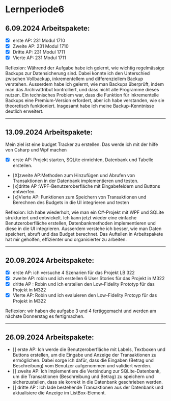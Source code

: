 # Lernperiode6

## 6.09.2024 Arbeitspakete:
- [X] erste AP: 231 Modul 1710
- [X] Zweite AP: 231 Modul 1710
- [X] Dritte AP: 231 Modul 1711
- [X] Vierte AP: 231 Modul 1711

Reflexion: Während der Aufgabe habe ich gelernt, wie wichtig regelmässige Backups zur Datensicherung sind. Dabei konnte ich den Unterschied zwischen Vollbackup, inkrementellem und differenziellem Backup verstehen. Ausserdem habe ich gelernt, wie man Backups überprüft, indem man das Archivattribut kontrolliert, und dass nicht alle Programme dieses nutzen. Ein technisches Problem war, dass die Funktion für inkrementelle Backups eine Premium-Version erfordert, aber ich habe verstanden, wie sie theoretisch funktioniert. Insgesamt habe ich meine Backup-Kenntnisse deutlich erweitert.

---

## 13.09.2024 Arbeitspakete:
Mein ziel ist eine budget Tracker zu erstellen. Das werde ich mit der hilfe von Csharp und Wpf machen

- [X] erste AP: Projekt starten, SQLite einrichten, Datenbank und Tabelle erstellen.
- [X]zweite AP:Methoden zum Hinzufügen und Abrufen von Transaktionen in der Datenbank implementieren und testen.
- [x]dritte AP :WPF-Benutzeroberfläche mit Eingabefeldern und Buttons entwerfen.
- [x]Vierte AP: Funktionen zum Speichern von Transaktionen und Berechnen des Budgets in die UI integrieren und testen

Reflexion:  Ich habe wiederholt, wie man ein C#-Projekt mit WPF und SQLite strukturiert und entwickelt. Ich kann jetzt wieder eine einfache Benutzeroberfläche erstellen, Datenbankmethoden implementieren und diese in die UI integrieren. Ausserdem verstehe ich besser, wie man Daten speichert, abruft und das Budget berechnet. Das Aufteilen in Arbeitspakete hat mir geholfen, effizienter und organisierter zu arbeiten.

---

## 20.09.2024 Arbeitspakete:

- [x] erste AP: ich versuche 4 Szenarien für das Projekt LB 322
- [x] zweite AP: robin und ich erstellen 6 User Stories für das Projekt in M322
- [x]  dritte AP : Robin und ich erstellen den Low-Fidelity Prototyp für das Projekt in M322
- [x] Vierte AP: Robin und ich evaluieren den Low-Fidelity Protoyp für das Projekt in M322

Reflexion: wir haben die aufgabe 3 und 4 fertiggemacht und werden am nächste Donnerstag es fertigmachen.

---

## 26.09.2024 Arbeitspakete:

- [] erste AP: Ich werde die Benutzeroberfläche mit Labels, Textboxen und Buttons erstellen, um die Eingabe und Anzeige der Transaktionen zu ermöglichen. Dabei sorge ich dafür, dass die Eingaben (Betrag und Beschreibung) vom Benutzer aufgenommen und validiert werden.
- [] zweite AP:  Ich implementiere die Verbindung zur SQLite-Datenbank, um die Transaktionen (Beschreibung und Betrag) zu speichern und sicherzustellen, dass sie korrekt in die Datenbank geschrieben werden.
- []  dritte AP : Ich lade bestehende Transaktionen aus der Datenbank und aktualisiere die Anzeige im ListBox-Element.









